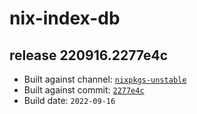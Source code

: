 # nix-index-db
## release 220916.2277e4c
- Built against channel: [`nixpkgs-unstable`](https://github.com/nixos/nixpkgs/tree/nixpkgs-unstable)
- Built against commit: [`2277e4c`](https://github.com/NixOS/nixpkgs/commit/2277e4c9010b0f27585eb0bed0a86d7cbc079354)
- Build date: `2022-09-16`
